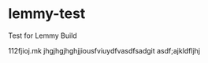 lemmy-test
==========

Test for Lemmy Build


112fjioj.mk
jhgjhgjhghjjiousfviuydfvasdfsadgit asdf;ajkldfljhj